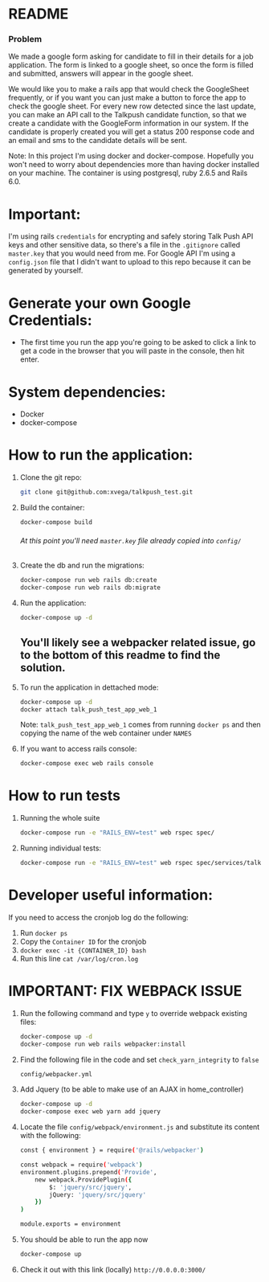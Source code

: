 # README

### Problem
We made a google form asking for candidate to fill in their details for a job application. The form is linked to a google sheet, so once the form is filled and submitted, answers will appear in the google sheet.

We would like you to make a rails app that would check the GoogleSheet frequently, or if you want you can just make a button to force the app to check the google sheet. For every new row detected since the last update, you can make an API call to the Talkpush candidate function, so that we create a candidate with the GoogleForm information in our system. If the candidate is properly created you will get a status 200 response code and an email and sms to the candidate details will be sent.

Note: In this project I'm using docker and docker-compose. Hopefully you won't need to worry about dependencies more than having docker installed on your machine. The container is using postgresql, ruby 2.6.5 and Rails 6.0.

# Important:

I'm using rails `credentials` for encrypting and safely storing Talk Push API keys and other sensitive data, so there's a file in the `.gitignore` called `master.key` that you would need from me. For Google API I'm using a `config.json` file that I didn't want to upload to this repo because it can be generated by yourself.

# Generate your own Google Credentials:

-  The first time you run the app you're going to be asked to click a link to get a code in the browser that you will paste in the console, then hit enter.

# System dependencies:
 - Docker
 - docker-compose
 
# How to run the application:

1. Clone the git repo:
     ```sh
    git clone git@github.com:xvega/talkpush_test.git
    ```

2. Build the container:
    ```sh
    docker-compose build
    ```
    ###### At this point you'll need `master.key` file already copied into `config/`
3. Create the db and run the migrations:
    ```sh
    docker-compose run web rails db:create
    docker-compose run web rails db:migrate
    ```
4. Run the application:
    ```sh
    docker-compose up -d
    ```
    ## You'll likely see a webpacker related issue, go to the bottom of this readme to find the solution. 
    
5. To run the application in dettached mode: 
    ```sh
    docker-compose up -d
    docker attach talk_push_test_app_web_1
    ```
    Note: `talk_push_test_app_web_1` comes from running `docker ps` and then copying the name of the web container under `NAMES`
6. If you want to access rails console:
    ```sh
    docker-compose exec web rails console
    ```
# How to run tests

1. Running the whole suite
    ```sh
    docker-compose run -e "RAILS_ENV=test" web rspec spec/
    ```
2. Running individual tests:
    ```sh
    docker-compose run -e "RAILS_ENV=test" web rspec spec/services/talkpush_api_spec.rb
    ```
# Developer useful information:

If you need to access the cronjob log do the following:
1. Run `docker ps`
2. Copy the `Container ID` for the cronjob
3. `docker exec -it {CONTAINER_ID} bash`
4. Run this line `cat /var/log/cron.log`

# IMPORTANT: FIX WEBPACK ISSUE

1. Run the following command and type `y` to override webpack existing files:
    ```sh
    docker-compose up -d
    docker-compose run web rails webpacker:install 
    ```
2. Find the following file in the code and set `check_yarn_integrity` to `false`
    ```sh
    config/webpacker.yml
    ```
3. Add Jquery (to be able to make use of an AJAX in home_controller)
    ```sh
    docker-compose up -d
    docker-compose exec web yarn add jquery
    ```
4. Locate the file `config/webpack/environment.js` and substitute its content with the following:

    ```sh
    const { environment } = require('@rails/webpacker')
    
    const webpack = require('webpack')
    environment.plugins.prepend('Provide',
        new webpack.ProvidePlugin({
            $: 'jquery/src/jquery',
            jQuery: 'jquery/src/jquery'
        })
    )
    
    module.exports = environment
    ```
5. You should be able to run the app now
    ```sh
    docker-compose up
    ```
6. Check it out with this link (locally) `http://0.0.0.0:3000/`

